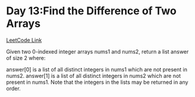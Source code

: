 


# Day 13:Find the Difference of Two Arrays

[LeetCode Link](https://leetcode.com/problems/find-pivot-index/description/?envType=study-plan-v2&envId=leetcode-75)


Given two 0-indexed integer arrays nums1 and nums2, return a list answer of size 2 where:

answer[0] is a list of all distinct integers in nums1 which are not present in nums2.
answer[1] is a list of all distinct integers in nums2 which are not present in nums1.
Note that the integers in the lists may be returned in any order.
